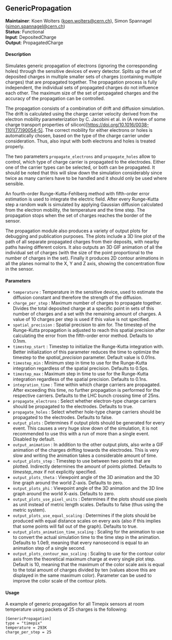 ## GenericPropagation
**Maintainer**: Koen Wolters (<koen.wolters@cern.ch>), Simon Spannagel (<simon.spannagel@cern.ch>)  
**Status**: Functional  
**Input**: DepositedCharge  
**Output**: PropagatedCharge  

#### Description
Simulates generic propagation of electrons (ignoring the corresponding holes) through the sensitive devices of every detector. Splits up the set of deposited charges in multiple smaller sets of charges (containing multiple charges) that are propagated together. The propagation process is fully independent, the individual sets of propagated charges do not influence each other. The maximum size of the set of propagated charges and the accuracy of the propagation can be controlled.

The propagation consists of a combination of drift and diffusion simulation. The drift is calculated using the charge carrier velocity derived from the electron mobility parameterization by C. Jacobini et al. in (A review of some charge transport properties of silicon)[https://doi.org/10.1016/0038-1101(77)90054-5]. The correct mobility for either electrons or holes is automatically chosen, based on the type of the charge carrier under consideration. Thus, also input with both electrons and holes is treated properly.

The two parameters `propagate_electrons` and `propagate_holes` allow to control, which type of charge carrier is propagated to the electrodes. Either one of the carrier types can be selected, or both can be propagated. It should be noted that this will slow down the simulation considerably since twice as many carriers have to be handled and it should only be used where sensible.

An fourth-order Runge-Kutta-Fehlberg method with fifth-order error estimation is used to integrate the electric field. After every Runge-Kutta step a random walk is simulated by applying Gaussian diffusion calculated from the electron mobility, the temperature and the time step. The propagation stops when the set of charges reaches the border of the sensor.


The propagation module also produces a variety of output plots for debugging and publication purposes. The plots include a 3D line plot of the path of all separate propagated charges from their deposits, with nearby paths having different colors. It also outputs an 3D GIF animation of all the individual set of charges (with the size of the point proportional to the number of charges in the set). Finally it produces 2D contour animations in all the planes normal to the X, Y and Z axis, showing the concentration flow in the sensor.

#### Parameters
* `temperature` : Temperature in the sensitive device, used to estimate the diffusion constant and therefore the strength of the diffusion.
* `charge_per_step` : Maximum number of charges to propagate together. Divides the total deposited charge at a specific point in sets of this number of charges and a set with the remaining amount of charges. A value of 10 charges per step is used if this value is not specified.
* `spatial_precision` : Spatial precision to aim for. The timestep of the Runge-Kutta propagation is adjusted to reach this spatial precision after calculating the error from the fifth-order error method. Defaults to 0.1nm.
* `timestep_start` : Timestep to initialize the Runge-Kutta integration with. Better initialization of this parameter reduces the time to optimize the timestep to the *spatial_precision* parameter. Default value is 0.01ns.
* `timestep_min` : Minimum step in time to use for the Runge-Kutta integration regardless of the spatial precision. Defaults to 0.5ps.
* `timestep_max` : Maximum step in time to use for the Runge-Kutta integration regardless of the spatial precision. Defaults to 0.1ns.
* `integration_time` : Time within which charge carriers are propagated. After exceeding this time, no further propagation is performed for the respective carriers. Defaults to the LHC bunch crossing time of 25ns.
* `propagate_electrons` : Select whether electron-type charge carriers should be propagated to the electrodes. Defaults to true.
* `propagate_holes` :  Select whether hole-type charge carriers should be propagated to the electrodes. Defaults to false.
* `output_plots` : Determines if output plots should be generated for every event. This causes a very huge slow down of the simulation, it is not recommended to use this with a run of more than a single event. Disabled by default.
* `output_animation` : In addition to the other output plots, also write a GIF animation of the charges drifting towards the electrodes. This is very slow and writing the animation takes a considerable amount of time.
* `output_plots_step` : Timestep to use between two points that are plotted. Indirectly determines the amount of points plotted. Defaults to *timestep_max* if not explicitly specified.
* `output_plots_theta` : Viewpoint angle of the 3D animation and the 3D line graph around the world Z-axis. Defaults to zero.
* `output_plots_phi` : Viewpoint angle of the 3D animation and the 3D line graph around the world X-axis. Defaults to zero.
* `output_plots_use_pixel_units` : Determines if the plots should use pixels as unit instead of metric length scales. Defaults to false (thus using the metric system).
* `output_plots_use_equal_scaling` : Determines if the plots should be produced with equal distance scales on every axis (also if this implies that some points will fall out of the graph). Defaults to true.
* `output_plots_animation_time_scaling` : Scaling for the animation to use to convert the actual simulation time to the time step in the animation. Defaults to 1.0e9, meaning that every nanosecond is equal to an animation step of a single second.
* `output_plots_contour_max_scaling` : Scaling to use for the contour color axis from the theoretical maximum charge at every single plot step. Default is 10, meaning that the maximum of the color scale axis is equal to the total amount of charges divided by ten (values above this are displayed in the same maximum color). Parameter can be used to improve the color scale of the contour plots.

#### Usage
A example of generic propagation for all Timepix sensors at room temperature using packets of 25 charges is the following:

```
[GenericPropagation]
type = "timepix"
temperature = 293K
charge_per_step = 25
```

